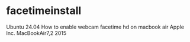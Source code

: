 # facetimeinstall
Ubuntu 24.04 How to enable webcam facetime hd on macbook air  Apple Inc. MacBookAir7,2 2015
